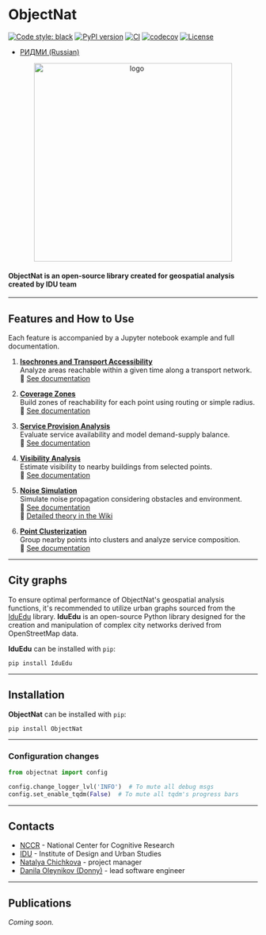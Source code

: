 # ObjectNat

[![Code style: black](https://img.shields.io/badge/code%20style-black-000000.svg)](https://github.com/psf/black)
[![PyPI version](https://img.shields.io/pypi/v/objectnat.svg)](https://pypi.org/project/objectnat/)
[![CI](https://github.com/DDonnyy/ObjectNat/actions/workflows/ci_pipeline.yml/badge.svg)](https://github.com/DDonnyy/ObjecNat/actions/workflows/ci_pipeline.yml)
[![codecov](https://codecov.io/gh/DDonnyy/ObjectNat/graph/badge.svg?token=K6JFSJ02GU)](https://codecov.io/gh/DDonnyy/ObjectNat)
[![License](https://img.shields.io/badge/license-BSD--3--Clause-blue.svg)](https://opensource.org/licenses/MIT)

- [РИДМИ (Russian)](README_ru.md)
<p align="center">
<img src="https://github.com/user-attachments/assets/ed0f226e-1728-4659-9e21-b4d499e703cd" alt="logo" width="400">
</p>

#### **ObjectNat** is an open-source library created for geospatial analysis created by **IDU team**

---

## Features and How to Use

Each feature is accompanied by a Jupyter notebook example and full documentation.

1. **[Isochrones and Transport Accessibility](./examples/isochrone_generator.ipynb)**  
   Analyze areas reachable within a given time along a transport network.  
   📄 [See documentation](https://ddonnyy.github.io/ObjectNat/usage/isochrones/)

2. **[Coverage Zones](./examples/coverage_zones.ipynb)**  
   Build zones of reachability for each point using routing or simple radius.  
   📄 [See documentation](https://ddonnyy.github.io/ObjectNat/usage/coverage_zones/)

3. **[Service Provision Analysis](./examples/calculate_provision.ipynb)**  
   Evaluate service availability and model demand-supply balance.  
   📄 [See documentation](https://ddonnyy.github.io/ObjectNat/usage/provision/)

4. **[Visibility Analysis](./examples/visibility_analysis.ipynb)**  
   Estimate visibility to nearby buildings from selected points.  
   📄 [See documentation](https://ddonnyy.github.io/ObjectNat/usage/visibility/)

5. **[Noise Simulation](./examples/noise_simulation.ipynb)**  
   Simulate noise propagation considering obstacles and environment.  
   📄 [See documentation](https://ddonnyy.github.io/ObjectNat/usage/noise/)  
   🔗 [Detailed theory in the Wiki](https://github.com/DDonnyy/ObjectNat/wiki/Noise-simulation)

6. **[Point Clusterization](./examples/point_clusterization.ipynb)**  
   Group nearby points into clusters and analyze service composition.  
   📄 [See documentation](https://ddonnyy.github.io/ObjectNat/usage/clustering/)

---

## City graphs

To ensure optimal performance of ObjectNat's geospatial analysis functions, it's recommended to utilize urban graphs sourced from the [IduEdu](https://github.com/DDonnyy/IduEdu) library.
**IduEdu** is an open-source Python library designed for the creation and manipulation of complex city networks derived from OpenStreetMap data. 

**IduEdu** can be installed with ``pip``:
```
pip install IduEdu
```
---

## Installation

**ObjectNat** can be installed with ``pip``:

```
pip install ObjectNat
```

---

### Configuration changes

```python
from objectnat import config

config.change_logger_lvl('INFO')  # To mute all debug msgs
config.set_enable_tqdm(False)  # To mute all tqdm's progress bars
```

---

## Contacts

- [NCCR](https://actcognitive.org/) - National Center for Cognitive Research
- [IDU](https://idu.itmo.ru/) - Institute of Design and Urban Studies
- [Natalya Chichkova](https://t.me/nancy_nat) - project manager
- [Danila Oleynikov (Donny)](https://t.me/ddonny_dd) - lead software engineer

---

## Publications

_Coming soon._